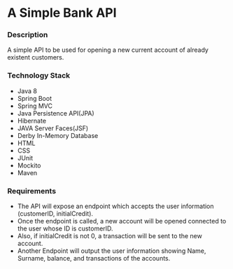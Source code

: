 # A Simple Bank API

### Description

A simple API to be used for opening a new current account of already existent customers.

### Technology Stack

* Java 8
* Spring Boot
* Spring MVC
* Java Persistence API(JPA)
* Hibernate
* JAVA Server Faces(JSF)
* Derby In-Memory Database
* HTML
* CSS
* JUnit
* Mockito
* Maven

### Requirements
* The API will expose an endpoint which accepts the user information (customerID, initialCredit).
* Once the endpoint is called, a new account will be opened connected to the user whose ID is customerID.
* Also, if initialCredit is not 0, a transaction will be sent to the new account.
* Another Endpoint will output the user information showing Name, Surname, balance, and transactions of the accounts.

